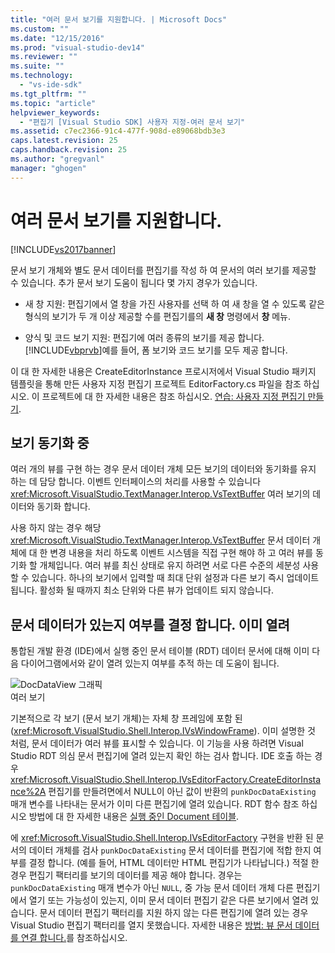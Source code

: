 ```yaml
---
title: "여러 문서 보기를 지원합니다. | Microsoft Docs"
ms.custom: ""
ms.date: "12/15/2016"
ms.prod: "visual-studio-dev14"
ms.reviewer: ""
ms.suite: ""
ms.technology: 
  - "vs-ide-sdk"
ms.tgt_pltfrm: ""
ms.topic: "article"
helpviewer_keywords: 
  - "편집기 [Visual Studio SDK] 사용자 지정-여러 문서 보기"
ms.assetid: c7ec2366-91c4-477f-908d-e89068bdb3e3
caps.latest.revision: 25
caps.handback.revision: 25
ms.author: "gregvanl"
manager: "ghogen"
---
```

# 여러 문서 보기를 지원합니다.
[!INCLUDE[vs2017banner](../code-quality/includes/vs2017banner.md)]

문서 보기 개체와 별도 문서 데이터를 편집기를 작성 하 여 문서의 여러 보기를 제공할 수 있습니다.  추가 문서 보기 도움이 됩니다 몇 가지 경우가 있습니다.  
  
-   새 창 지원: 편집기에서 열 창을 가진 사용자를 선택 하 여 새 창을 열 수 있도록 같은 형식의 보기가 두 개 이상 제공할 수를 편집기를의  **새 창** 명령에서  **창** 메뉴.  
  
-   양식 및 코드 보기 지원: 편집기에 여러 종류의 보기를 제공 합니다.  [!INCLUDE[vbprvb](../code-quality/includes/vbprvb_md.md)]예를 들어, 폼 보기와 코드 보기를 모두 제공 합니다.  
  
 이 대 한 자세한 내용은 CreateEditorInstance 프로시저에서 Visual Studio 패키지 템플릿을 통해 만든 사용자 지정 편집기 프로젝트 EditorFactory.cs 파일을 참조 하십시오.  이 프로젝트에 대 한 자세한 내용은 참조 하십시오. [연습: 사용자 지정 편집기 만들기](../extensibility/walkthrough-creating-a-custom-editor.md).  
  
## 보기 동기화 중  
 여러 개의 뷰를 구현 하는 경우 문서 데이터 개체 모든 보기의 데이터와 동기화를 유지 하는 데 담당 합니다.  이벤트 인터페이스의 처리를 사용할 수 있습니다 <xref:Microsoft.VisualStudio.TextManager.Interop.VsTextBuffer> 여러 보기의 데이터와 동기화 합니다.  
  
 사용 하지 않는 경우 해당 <xref:Microsoft.VisualStudio.TextManager.Interop.VsTextBuffer> 문서 데이터 개체에 대 한 변경 내용을 처리 하도록 이벤트 시스템을 직접 구현 해야 하 고 여러 뷰를 동기화 할 개체입니다.  여러 뷰를 최신 상태로 유지 하려면 서로 다른 수준의 세분성 사용할 수 있습니다.  하나의 보기에서 입력할 때 최대 단위 설정과 다른 보기 즉시 업데이트 됩니다.  활성화 될 때까지 최소 단위와 다른 뷰가 업데이트 되지 않습니다.  
  
## 문서 데이터가 있는지 여부를 결정 합니다. 이미 열려  
 통합된 개발 환경 \(IDE\)에서 실행 중인 문서 테이블 \(RDT\) 데이터 문서에 대해 이미 다음 다이어그램에서와 같이 열려 있는지 여부를 추적 하는 데 도움이 됩니다.  
  
 ![DocDataView 그래픽](../extensibility/media/docdataview.png "Docdataview")  
여러 보기  
  
 기본적으로 각 보기 \(문서 보기 개체\)는 자체 창 프레임에 포함 된 \(<xref:Microsoft.VisualStudio.Shell.Interop.IVsWindowFrame>\).  이미 설명한 것 처럼, 문서 데이터가 여러 뷰를 표시할 수 있습니다.  이 기능을 사용 하려면 Visual Studio RDT 의심 문서 편집기에 열려 있는지 확인 하는 검사 합니다.  IDE 호출 하는 경우 <xref:Microsoft.VisualStudio.Shell.Interop.IVsEditorFactory.CreateEditorInstance%2A> 편집기를 만들려면에서 NULL이 아닌 값이 반환의 `punkDocDataExisting` 매개 변수를 나타내는 문서가 이미 다른 편집기에 열려 있습니다.  RDT 함수 참조 하십시오 방법에 대 한 자세한 내용은 [실행 중인 Document 테이블](../extensibility/internals/running-document-table.md).  
  
 에 <xref:Microsoft.VisualStudio.Shell.Interop.IVsEditorFactory> 구현을 반환 된 문서의 데이터 개체를 검사 `punkDocDataExisting` 문서 데이터를 편집기에 적합 한지 여부를 결정 합니다.  \(예를 들어, HTML 데이터만 HTML 편집기가 나타납니다.\) 적절 한 경우 편집기 팩터리를 보기의 데이터를 제공 해야 합니다.  경우는 `punkDocDataExisting` 매개 변수가 아닌 `NULL`, 중 가능 문서 데이터 개체 다른 편집기에서 열기 또는 가능성이 있는지, 이미 문서 데이터 편집기 같은 다른 보기에서 열려 있습니다.  문서 데이터 편집기 팩터리를 지원 하지 않는 다른 편집기에 열려 있는 경우 Visual Studio 편집기 팩터리를 열지 못했습니다.  자세한 내용은 [방법: 뷰 문서 데이터를 연결 합니다.](../extensibility/how-to-attach-views-to-document-data.md)를 참조하십시오.